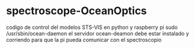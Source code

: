 # spectroscope-OceanOptics
codigo de control del modelos STS-VIS en python y raspberry pi 
sudo /usr/sbin/ocean-daemon
el servidor ocean-deamon debe estar instalado y corriendo para que la pi pueda comunicar con el spectroscopio 
